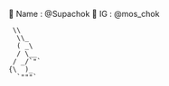 👋 Name : @Supachok
🎉 IG : @mos_chok

     \\
      \\_
      ( _\
      / \__
     / _/`"`
    {\  )_
      `"""`
<!---
Supachok is a ✨ special ✨ repository because its `README.md` (this file) appears on your GitHub profile.
You can click the Preview link to take a look at your changes.
--->
